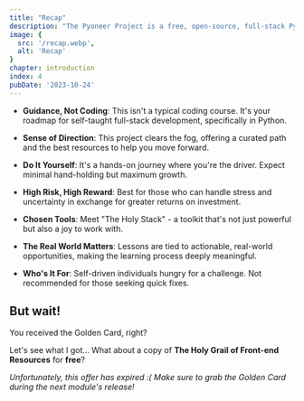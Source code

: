 ```yaml
---
title: "Recap"
description: "The Pyoneer Project is a free, open-source, full-stack Python learning path. It's the source that any ambitious self-taught developer attempting full-stack engineering with Python would benefit from."
image: {
  src: '/recap.webp',
  alt: 'Recap'
}
chapter: introduction
index: 4
pubDate: '2023-10-24'
---
```


- **Guidance, Not Coding**: This isn't a typical coding course. It's your roadmap for self-taught full-stack development, specifically in Python.
  
- **Sense of Direction**: This project clears the fog, offering a curated path and the best resources to help you move forward.

- **Do It Yourself**: It's a hands-on journey where you're the driver. Expect minimal hand-holding but maximum growth.

- **High Risk, High Reward**: Best for those who can handle stress and uncertainty in exchange for greater returns on investment.

- **Chosen Tools**: Meet "The Holy Stack" - a toolkit that's not just powerful but also a joy to work with.

- **The Real World Matters**: Lessons are tied to actionable, real-world opportunities, making the learning process deeply meaningful.

- **Who's It For**: Self-driven individuals hungry for a challenge. Not recommended for those seeking quick fixes.


## But wait!
You received the Golden Card, right?

Let's see what I got... What about a copy of **The Holy Grail of Front-end Resources** for **free**?

*Unfortunately, this offer has expired :( Make sure to grab the Golden Card during the next module's release!*